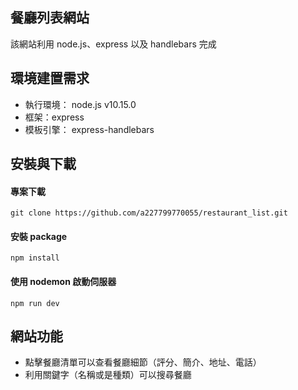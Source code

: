## 餐廳列表網站
該網站利用 node.js、express 以及 handlebars 完成

## 環境建置需求
* 執行環境： node.js v10.15.0
* 框架：express 
* 模板引擎： express-handlebars

## 安裝與下載
#### 專案下載
    git clone https://github.com/a227799770055/restaurant_list.git
#### 安裝 package
    npm install
#### 使用 nodemon 啟動伺服器
    npm run dev

## 網站功能
* 點擊餐廳清單可以查看餐廳細節（評分、簡介、地址、電話）
* 利用關鍵字（名稱或是種類）可以搜尋餐廳
